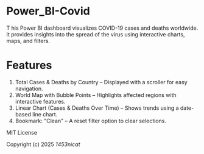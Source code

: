 # Power_BI-Covid
T
his Power BI dashboard visualizes COVID-19 cases and deaths worldwide. It provides insights into the spread of the virus using interactive charts, maps, and filters.

# Features
1) Total Cases & Deaths by Country – Displayed with a scroller for easy navigation.
2) World Map with Bubble Points – Highlights affected regions with interactive features.
3) Linear Chart (Cases & Deaths Over Time) – Shows trends using a date-based line chart.
4) Bookmark: "Clean" – A reset filter option to clear selections.

MIT License

Copyright (c) 2025 *1453nicat*
